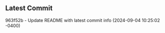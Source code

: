 
## Latest Commit
963f52b - Update README with latest commit info (2024-09-04 10:25:02 -0400) <Yunxi-Zhou>
